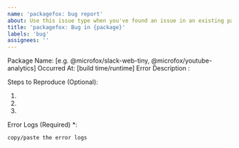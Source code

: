 ```yaml
---
name: 'packagefox: bug report'
about: Use this issue type when you've found an issue in an existing package.
title: 'packagefox: Bug in {package}'
labels: 'bug'
assignees: ''
---
```


Package Name: [e.g. @microfox/slack-web-tiny, @microfox/youtube-analytics]
Occurred At: [build time/runtime]
Error Description :

Steps to Reproduce (Optional):

1.
2.
3.

Error Logs (Required) \*:

```
copy/paste the error logs
```
